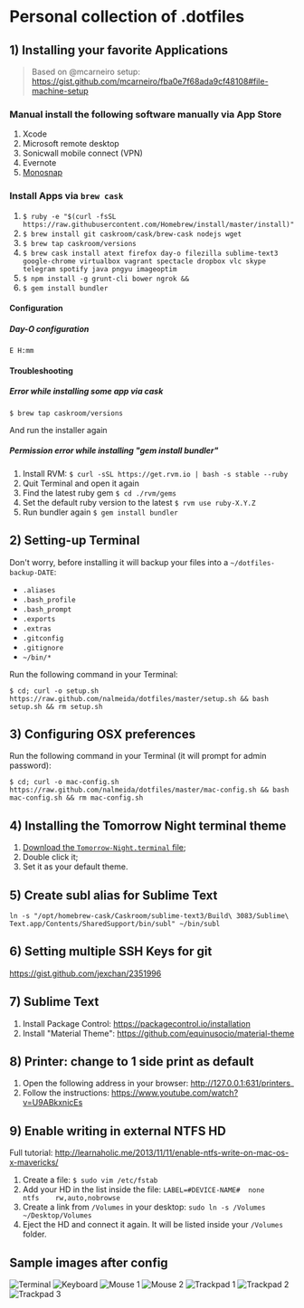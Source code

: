# Personal collection of .dotfiles

## 1) Installing your favorite Applications

> Based on @mcarneiro setup: https://gist.github.com/mcarneiro/fba0e7f68ada9cf48108#file-machine-setup

### Manual install the following software manually via App Store

1. Xcode
2. Microsoft remote desktop
3. Sonicwall mobile connect (VPN)
4. Evernote
5. [Monosnap](http://monosnap.com/welcome)

### Install Apps via `brew cask`

1. `$ ruby -e "$(curl -fsSL https://raw.githubusercontent.com/Homebrew/install/master/install)"`
2. `$ brew install git caskroom/cask/brew-cask nodejs wget`
3. `$ brew tap caskroom/versions`
4. `$ brew cask install atext firefox day-o filezilla sublime-text3 google-chrome virtualbox vagrant spectacle dropbox vlc skype telegram spotify java pngyu imageoptim`
4. `$ npm install -g grunt-cli bower ngrok &&`
6. `$ gem install bundler`

#### Configuration

##### Day-O configuration
	E H:mm

#### Troubleshooting

##### Error while installing some app via cask
	$ brew tap caskroom/versions
And run the installer again

##### Permission error while installing "gem install bundler"
1. Install RVM: `$ curl -sSL https://get.rvm.io | bash -s stable --ruby`
2. Quit Terminal and open it again
3. Find the latest ruby gem `$ cd ./rvm/gems`
4. Set the default ruby version to the latest `$ rvm use ruby-X.Y.Z`
5. Run bundler again `$ gem install bundler`

## 2) Setting-up Terminal 

Don't worry, before installing it will backup your files into a `~/dotfiles-backup-DATE`:
 * `.aliases`
 * `.bash_profile`
 * `.bash_prompt`
 * `.exports`
 * `.extras`
 * `.gitconfig`
 * `.gitignore`
 * `~/bin/*`

Run the following command in your Terminal:

    $ cd; curl -o setup.sh https://raw.github.com/nalmeida/dotfiles/master/setup.sh && bash setup.sh && rm setup.sh

## 3) Configuring OSX preferences

Run the following command in your Terminal (it will prompt for admin password):

    $ cd; curl -o mac-config.sh https://raw.github.com/nalmeida/dotfiles/master/mac-config.sh && bash mac-config.sh && rm mac-config.sh


## 4) Installing the Tomorrow Night terminal theme

1. [Download the `Tomorrow-Night.terminal` file](https://raw.github.com/nalmeida/dotfiles/master/Tomorrow-Night.terminal);
2. Double click it;
3. Set it as your default theme.

## 5) Create subl alias for Sublime Text

`ln -s "/opt/homebrew-cask/Caskroom/sublime-text3/Build\ 3083/Sublime\ Text.app/Contents/SharedSupport/bin/subl" ~/bin/subl`

## 6) Setting multiple SSH Keys for git

https://gist.github.com/jexchan/2351996

## 7) Sublime Text 

1. Install Package Control: https://packagecontrol.io/installation
2. Install "Material Theme": https://github.com/equinusocio/material-theme

## 8) Printer: change to 1 side print as default

1. Open the following address in your browser: http://127.0.0.1:631/printers_
2. Follow the instructions: https://www.youtube.com/watch?v=U9ABkxnicEs

## 9) Enable writing in external NTFS HD 

Full tutorial: http://learnaholic.me/2013/11/11/enable-ntfs-write-on-mac-os-x-mavericks/

1. Create a file: `$ sudo vim /etc/fstab`
2. Add your HD in the list inside the file: `LABEL=#DEVICE-NAME#  none    ntfs    rw,auto,nobrowse`
3. Create a link from `/Volumes` in your desktop: `sudo ln -s /Volumes ~/Desktop/Volumes`
4. Eject the HD and connect it again. It will be listed inside your `/Volumes` folder.

## Sample images after config

![Terminal](https://raw.github.com/nalmeida/dotfiles/master/sample.png)
![Keyboard](https://raw.github.com/nalmeida/dotfiles/master/keyboard.png)
![Mouse 1](https://raw.github.com/nalmeida/dotfiles/master/mouse-1.png)
![Mouse 2](https://raw.github.com/nalmeida/dotfiles/master/mouse-2.png)
![Trackpad 1](https://raw.github.com/nalmeida/dotfiles/master/trackpad-1.png)
![Trackpad 2](https://raw.github.com/nalmeida/dotfiles/master/trackpad-2.png)
![Trackpad 3](https://raw.github.com/nalmeida/dotfiles/master/trackpad-3.png)


